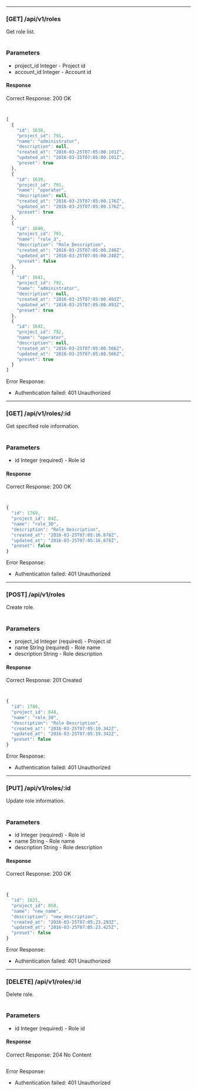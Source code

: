 
----

### [GET] /api/v1/roles

Get role list.

#
### Parameters
* project_id Integer - Project id
* account_id Integer - Account id


#### Response

Correct Response: 200 OK

```javascript


[
  {
    "id": 1638,
    "project_id": 791,
    "name": "administrator",
    "description": null,
    "created_at": "2016-03-25T07:05:00.101Z",
    "updated_at": "2016-03-25T07:05:00.101Z",
    "preset": true
  },
  {
    "id": 1639,
    "project_id": 791,
    "name": "operator",
    "description": null,
    "created_at": "2016-03-25T07:05:00.176Z",
    "updated_at": "2016-03-25T07:05:00.176Z",
    "preset": true
  },
  {
    "id": 1640,
    "project_id": 791,
    "name": "role_3",
    "description": "Role Description",
    "created_at": "2016-03-25T07:05:00.248Z",
    "updated_at": "2016-03-25T07:05:00.248Z",
    "preset": false
  },
  {
    "id": 1641,
    "project_id": 792,
    "name": "administrator",
    "description": null,
    "created_at": "2016-03-25T07:05:00.493Z",
    "updated_at": "2016-03-25T07:05:00.493Z",
    "preset": true
  },
  {
    "id": 1642,
    "project_id": 792,
    "name": "operator",
    "description": null,
    "created_at": "2016-03-25T07:05:00.566Z",
    "updated_at": "2016-03-25T07:05:00.566Z",
    "preset": true
  }
]
```

Error Response:

- Authentication failed: 401 Unauthorized


----

### [GET] /api/v1/roles/:id

Get specified role information.

#
### Parameters
* id Integer (required) - Role id


#### Response

Correct Response: 200 OK

```javascript


{
  "id": 1769,
  "project_id": 842,
  "name": "role_30",
  "description": "Role Description",
  "created_at": "2016-03-25T07:05:16.678Z",
  "updated_at": "2016-03-25T07:05:16.678Z",
  "preset": false
}
```

Error Response:

- Authentication failed: 401 Unauthorized


----

### [POST] /api/v1/roles

Create role.

#
### Parameters
* project_id Integer (required) - Project id
* name String (required) - Role name
* description String - Role description


#### Response

Correct Response: 201 Created

```javascript


{
  "id": 1788,
  "project_id": 848,
  "name": "role_39",
  "description": "Role Description",
  "created_at": "2016-03-25T07:05:19.342Z",
  "updated_at": "2016-03-25T07:05:19.342Z",
  "preset": false
}
```

Error Response:

- Authentication failed: 401 Unauthorized


----

### [PUT] /api/v1/roles/:id

Update role information.

#
### Parameters
* id Integer (required) - Role id
* name String - Role name
* description String - Role description


#### Response

Correct Response: 200 OK

```javascript


{
  "id": 1821,
  "project_id": 858,
  "name": "new_name",
  "description": "new_description",
  "created_at": "2016-03-25T07:05:23.293Z",
  "updated_at": "2016-03-25T07:05:23.425Z",
  "preset": false
}
```

Error Response:

- Authentication failed: 401 Unauthorized


----

### [DELETE] /api/v1/roles/:id

Delete role.

#
### Parameters
* id Integer (required) - Role id


#### Response

Correct Response: 204 No Content

```javascript

```

Error Response:

- Authentication failed: 401 Unauthorized
